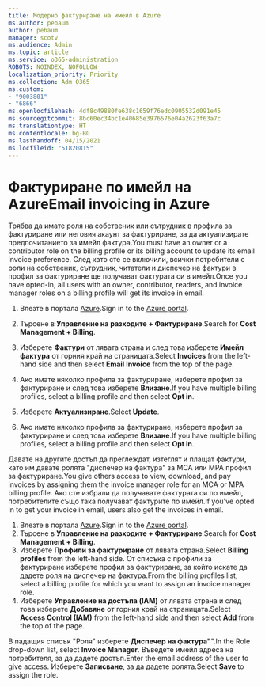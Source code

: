 ```yaml
---
title: Модерно фактуриране на имейл в Azure
ms.author: pebaum
author: pebaum
manager: scotv
ms.audience: Admin
ms.topic: article
ms.service: o365-administration
ROBOTS: NOINDEX, NOFOLLOW
localization_priority: Priority
ms.collection: Adm_O365
ms.custom:
- "9003801"
- "6866"
ms.openlocfilehash: 4df8c49880fe638c1659f76edc0905532d091e45
ms.sourcegitcommit: 8bc60ec34bc1e40685e3976576e04a2623f63a7c
ms.translationtype: HT
ms.contentlocale: bg-BG
ms.lasthandoff: 04/15/2021
ms.locfileid: "51820815"
---
```

# <a name="email-invoicing-in-azure"></a><span data-ttu-id="cc3d6-102">Фактуриране по имейл на Azure</span><span class="sxs-lookup"><span data-stu-id="cc3d6-102">Email invoicing in Azure</span></span>

<span data-ttu-id="cc3d6-103">Трябва да имате роля на собственик или сътрудник в профила за фактуриране или неговия акаунт за фактуриране, за да актуализирате предпочитанието за имейл фактура.</span><span class="sxs-lookup"><span data-stu-id="cc3d6-103">You must have an owner or a contributor role on the billing profile or its billing account to update its email invoice preference.</span></span> <span data-ttu-id="cc3d6-104">След като сте се включили, всички потребители с роли на собственик, сътрудник, читатели и диспечер на фактури в профил за фактуриране ще получават фактурата си в имейл.</span><span class="sxs-lookup"><span data-stu-id="cc3d6-104">Once you have opted-in, all users with an owner, contributor, readers, and invoice manager roles on a billing profile will get its invoice in email.</span></span>

1. <span data-ttu-id="cc3d6-105">Влезте в портала [Azure](https://portal.azure.com/).</span><span class="sxs-lookup"><span data-stu-id="cc3d6-105">Sign in to the [Azure portal](https://portal.azure.com/).</span></span>
2. <span data-ttu-id="cc3d6-106">Търсене в **Управление на разходите + Фактуриране**.</span><span class="sxs-lookup"><span data-stu-id="cc3d6-106">Search for **Cost Management + Billing**.</span></span>
3. <span data-ttu-id="cc3d6-107">Изберете **Фактури** от лявата страна и след това изберете **Имейл фактура** от горния край на страницата.</span><span class="sxs-lookup"><span data-stu-id="cc3d6-107">Select **Invoices** from the left-hand side and then select **Email Invoice** from the top of the page.</span></span>
4. <span data-ttu-id="cc3d6-108">Ако имате няколко профила за фактуриране, изберете профил за фактуриране и след това изберете **Влизане**.</span><span class="sxs-lookup"><span data-stu-id="cc3d6-108">If you have multiple billing profiles, select a billing profile and then select **Opt in**.</span></span>

5. <span data-ttu-id="cc3d6-109">Изберете **Актуализиране**.</span><span class="sxs-lookup"><span data-stu-id="cc3d6-109">Select **Update**.</span></span>
6. <span data-ttu-id="cc3d6-110">Ако имате няколко профила за фактуриране, изберете профил за фактуриране и след това изберете **Влизане**.</span><span class="sxs-lookup"><span data-stu-id="cc3d6-110">If you have multiple billing profiles, select a billing profile and then select **Opt in**.</span></span>

<span data-ttu-id="cc3d6-111">Давате на другите достъп да преглеждат, изтеглят и плащат фактури, като им давате ролята "диспечер на фактура" за MCA или MPA профил за фактуриране.</span><span class="sxs-lookup"><span data-stu-id="cc3d6-111">You give others access to view, download, and pay invoices by assigning them the invoice manager role for an MCA or MPA billing profile.</span></span> <span data-ttu-id="cc3d6-112">Ако сте избрали да получавате фактурата си по имейл, потребителите също така получават фактурите по имейл.</span><span class="sxs-lookup"><span data-stu-id="cc3d6-112">If you've opted in to get your invoice in email, users also get the invoices in email.</span></span>

1. <span data-ttu-id="cc3d6-113">Влезте в портала [Azure](https://portal.azure.com/).</span><span class="sxs-lookup"><span data-stu-id="cc3d6-113">Sign in to the [Azure portal](https://portal.azure.com/).</span></span>
2. <span data-ttu-id="cc3d6-114">Търсене в **Управление на разходите + Фактуриране**.</span><span class="sxs-lookup"><span data-stu-id="cc3d6-114">Search for **Cost Management + Billing**.</span></span>
3. <span data-ttu-id="cc3d6-115">Изберете **Профили за фактуриране** от лявата страна.</span><span class="sxs-lookup"><span data-stu-id="cc3d6-115">Select **Billing profiles** from the left-hand side.</span></span> <span data-ttu-id="cc3d6-116">От списъка с профили за фактуриране изберете профил за фактуриране, за който искате да дадете роля на диспечер на фактура.</span><span class="sxs-lookup"><span data-stu-id="cc3d6-116">From the billing profiles list, select a billing profile for which you want to assign an invoice manager role.</span></span>
4. <span data-ttu-id="cc3d6-117">Изберете **Управление на достъпа (IAM)** от лявата страна и след това изберете **Добавяне** от горния край на страницата.</span><span class="sxs-lookup"><span data-stu-id="cc3d6-117">Select **Access Control (IAM)** from the left-hand side and then select **Add** from the top of the page.</span></span>

<span data-ttu-id="cc3d6-118">В падащия списък "Роля" изберете **Диспечер на фактура"**".</span><span class="sxs-lookup"><span data-stu-id="cc3d6-118">In the Role drop-down list, select **Invoice Manager**.</span></span> <span data-ttu-id="cc3d6-119">Въведете имейл адреса на потребителя, за да дадете достъп.</span><span class="sxs-lookup"><span data-stu-id="cc3d6-119">Enter the email address of the user to give access.</span></span> <span data-ttu-id="cc3d6-120">Изберете **Записване**, за да дадете ролята.</span><span class="sxs-lookup"><span data-stu-id="cc3d6-120">Select **Save** to assign the role.</span></span>
